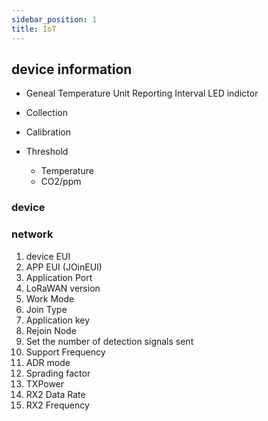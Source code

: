 ```yaml
---
sidebar_position: 1
title: IoT
---
```


## device information
- Geneal 
  Temperature Unit 
  Reporting Interval 
  LED indictor 

- Collection 
- Calibration 
- Threshold 
  - Temperature
  - CO2/ppm 

### device
### network 
1. device EUI 
2. APP EUI (JOinEUI)
3. Application Port
4. LoRaWAN version 
5. Work Mode
6. Join Type 
7. Application key 
8. Rejoin Node 
9. Set the number of detection signals sent 
10. Support Frequency 
11. ADR mode
12. Sprading factor 
13. TXPower 
14. RX2 Data Rate 
15. RX2 Frequency 
